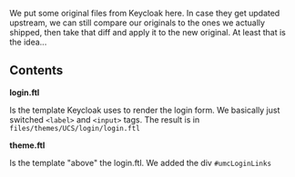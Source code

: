 We put some original files from Keycloak here. In case they get updated upstream, we can still compare our originals to the ones we actually shipped, then take that diff and apply it to the new original. At least that is the idea...

## Contents

**login.ftl**

Is the template Keycloak uses to render the login form. We basically just switched `<label>` and `<input>` tags. The result is in `files/themes/UCS/login/login.ftl`

**theme.ftl**

Is the template "above" the login.ftl. We added the div `#umcLoginLinks`
